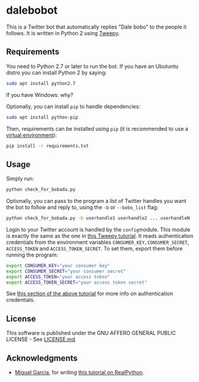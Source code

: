 # dalebobot
This is a Twitter bot that automatically replies "Dale bobo" to the people it follows. 
It is written in Python 2 using [Tweepy](https://www.tweepy.org/).

## Requirements
You need to Python 2.7 or later to run the bot. If you have an Ubutuntu distro you can install Python 2 by saying:

```bash
sudo apt install python2.7
```

If you have Windows: why?

Optionally, you can install `pip` to handle dependencies:

```bash
sudo apt install python-pip
```

Then, requirements can be installed using `pip` (it is recommended to use a [virtual environment](https://realpython.com/python-virtual-environments-a-primer/)):

```bash
pip install -r requirements.txt
```

## Usage

Simply run:

```bash
python check_for_bobada.py
```

Optionally, you can pass to the program a list of Twitter handles you want the bot to follow and reply to, using the `-b` or `--bobo_list` flag:

```bash
python check_for_bobada.py -b userhandle1 userhandle2 ... userhandleN
```

Login to your Twitter account is handled by the `config`module. This module is exactly the same as the one in [this Tweepy tutorial](https://realpython.com/twitter-bot-python-tweepy/).
It reads authentication credentials from the environment variables `CONSUMER_KEY`, `CONSUMER_SECRET`, `ACCESS_TOKEN` and `ACCESS_TOKEN_SECRET`.
To set them, export them before running the program:

```bash
export CONSUMER_KEY="your consumer key"
export CONSUMER_SECRET="your consumer secret"
export ACCESS_TOKEN="your access token"
export ACCESS_TOKEN_SECRET="your access token secret"
```

See [this section of the above tutorial](https://realpython.com/twitter-bot-python-tweepy/#creating-twitter-api-authentication-credentials) for more info on authentication credentials.

## License

This software is published under the GNU AFFERO GENERAL PUBLIC LICENSE  - See [LICENSE.md](./LICENSE.md).

## Acknowledgments

* [Miguel Garcia](https://github.com/miguelgarcia), for writing [this tutorial on RealPython](https://realpython.com/twitter-bot-python-tweepy/).